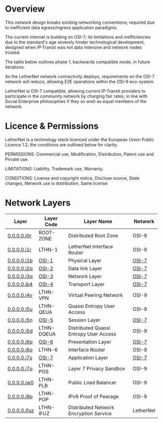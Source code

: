 # Overview

This network design breaks existing networking conventions; required due to inefficient data egress/ingress application paradigms. 

The current internet is building on OSI-7; its limitations and inefficiencies due to the standard's age severely hinder technological development, designed when IP-Transit was not data intensive and network nodes trusted.

The table below outlines phase 1, backwards compatible mode, in future iterations.

As the LetherNet network connectivity deploys, requirements on the OSI-7 network will reduce, allowing E2E operations within the OSI-9 eco-system.

LetherNet is OSI-7 compatible, allowing current IP-Transit providers to participate in the community network by charging fair rates, in line with Social Enterprise philosophies if they so wish as equal members of the network.

# Licence & Permissions

LetherNet is a technology stack licenced under the European Union Public Licence 1.2; the conditions are outlined below for clarity. 

PERMISSIONS: Commercial use, Modification, Distribution, Patent use and Private use.

LIMITATIONS: Liability, Trademark use, Warranty.

CONDITIONS: License and copyright notice, Disclose source, State changes, Network use is distribution, Same license

# Network Layers


| Layer                                                | Layer Code                                                                   | Layer Name                             | Network                                          |
|------------------------------------------------------|------------------------------------------------------------------------------|----------------------------------------|--------------------------------------------------| 
| [0.0.0.0.i0r](https://www.namebase.io/domains/i0r)   | ROOT-ZONE                                                                    | Distributed Root Zone                  | OSI-9                                            |
| [0.0.0.0.i1r](https://www.namebase.io/domains/i1r)   | LTHN-1                                                                       | LetherNet Interface Router             | OSI-9                                            |
| [0.0.0.0.i1b](https://www.namebase.io/domains/i1b)   | [OSI-1](https://en.wikipedia.org/wiki/OSI_model#Layer_1:_Physical_layer)     | Physical Layer                         | [OSI-7](https://en.wikipedia.org/wiki/OSI_model) |
| [0.0.0.0.i2q](https://www.namebase.io/domains/i2q)   | [OSI-2](https://en.wikipedia.org/wiki/OSI_model#Layer_2:_Data_link_layer)    | Data link Layer                        | [OSI-7](https://en.wikipedia.org/wiki/OSI_model) |
| [0.0.0.0.i3q](https://www.namebase.io/domains/i3q)   | [OSI-3](https://en.wikipedia.org/wiki/OSI_model#Layer_3:_Network_layer)      | Network Layer                          | [OSI-7](https://en.wikipedia.org/wiki/OSI_model) |
| [0.0.0.0.ib4](https://www.namebase.io/domains/ib4)   | [OSI-4](https://en.wikipedia.org/wiki/OSI_model#Layer_4:_Transport_layer)    | Transport Layer                        | [OSI-7](https://en.wikipedia.org/wiki/OSI_model) |
| [0.0.0.0.i4v](https://www.namebase.io/domains/i4v)   | LTHN-VPN                                                                     | Virtual Peering Network                | OSI-9                                            |
| [0.0.0.0.i5u](https://www.namebase.io/domains/i5u)   | LTHN-QEUA                                                                    | Quassi Entropy User Access             | OSI-9                                            |
| [0.0.0.0.i5n](https://www.namebase.io/domains/i5n)   | [OSI-5](https://en.wikipedia.org/wiki/OSI_model#Layer_5:_Session_layer)      | Session Layer                          | [OSI-7](https://en.wikipedia.org/wiki/OSI_model) |
| [0.0.0.0.i5d](https://www.namebase.io/domains/i5d)   | LTHN-DQEUA                                                                   | Distributed Quassi Entropy User Access | OSI-9                                            |
| [0.0.0.0.i6p](https://www.namebase.io/domains/i6p)   | [OSI-6](https://en.wikipedia.org/wiki/OSI_model#Layer_6:_Presentation_layer) | Presentation Layer                     | [OSI-7](https://en.wikipedia.org/wiki/OSI_model) |
| [0.0.0.0.i6o](https://www.namebase.io/domains/i6o)   | LTHN-6                                                                       | Interface Router                       | OSI-9                                            |
| [0.0.0.0.i7s](https://www.namebase.io/domains/i7s)   | [OSI-7](https://en.wikipedia.org/wiki/OSI_model#Layer_7:_Application_layer)  | Application Layer                      | [OSI-7](https://en.wikipedia.org/wiki/OSI_model) |
| [0.0.0.0.i7o](https://www.namebase.io/domains/i7o)   | LTHN-POS                                                                     | Layer 7 Privacy Sandbox                | OSI-9                                            |
| [0.0.0.0.iw0](https://www.namebase.io/domains/iw0)   | LTHN-PLB                                                                     | Public Load Balancer                   | OSI-9                                            |
| [0.0.0.0.i9p](https://www.namebase.io/domains/i9p)   | LTHN-POP                                                                     | IPv9 Proof of Peerage                  | OSI-9                                            |
| [0.0.0.0.ifuz](https://www.namebase.io/domains/ifuz) | LTHN-IFUZ                                                                    | Distributed Network Encryption Service | LetherNet                                        |

